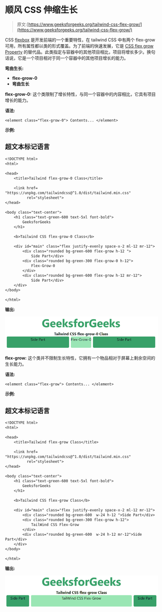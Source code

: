 # 顺风 CSS 伸缩生长

> 原文:[https://www.geeksforgeeks.org/tailwind-css-flex-grow/](https://www.geeksforgeeks.org/tailwind-css-flex-grow/)

CSS [flexbox](https://www.geeksforgeeks.org/introduction-to-css-flexbox/) 是开发前端的一个重要特性，在 tailwind CSS 中有两个 flex-grow 可用，所有属性都以类的形式覆盖。为了前端的快速发展，它是 [CSS flex grow Property](https://www.geeksforgeeks.org/css-flex-grow-property/) 的替代品。此类指定与容器中的其他项目相比，项目将增长多少。换句话说，它是一个项目相对于同一个容器中的其他项目增长的能力。

**弯曲生长:**

*   **flex-grow-0**
*   **弯曲生长**

**flex-grow-0:** 这个类限制了增长特性，与同一个容器中的内容相比，它具有项目增长的能力。

**语法:**

```
<element class="flex-grow-0"> Contents... </element>
```

**示例:**

## 超文本标记语言

```
<!DOCTYPE html> 
<html>

<head> 
    <title>Tailwind flex-grow-0 Class</title> 

    <link href=
"https://unpkg.com/tailwindcss@^1.0/dist/tailwind.min.css" 
          rel="stylesheet"> 
</head> 

<body class="text-center"> 
    <h1 class="text-green-600 text-5xl font-bold">
        GeeksforGeeks
    </h1> 

    <b>Tailwind CSS flex-grow-0 Class</b> 

    <div id="main" class="flex justify-evenly space-x-2 ml-12 mr-12">
        <div class="rounded bg-green-600 flex-grow h-12 ">
            Side Part</div> 
        <div class="rounded bg-green-300 flex-grow-0 h-12">
            Flex-Grow-0
        </div> 
        <div class="rounded bg-green-600 flex-grow h-12 mr-12">
            Side Part</div> 
    </div> 
</body> 

</html>
```

**输出:**

![](img/6c04b40ce30f49c5b29a5e787bb30fd2.png)

**flex-grow:** 这个类并不限制生长特性，它拥有一个物品相对于屏幕上剩余空间的生长能力。

**语法:**

```
<element class="flex-grow"> Contents... </element>
```

**示例:**

## 超文本标记语言

```
<!DOCTYPE html>
<html>

<head> 
    <title>Tailwind flex-grow Class</title> 

    <link href=
"https://unpkg.com/tailwindcss@^1.0/dist/tailwind.min.css" 
          rel="stylesheet"> 
</head> 

<body class="text-center"> 
    <h1 class="text-green-600 text-5xl font-bold">
        GeeksforGeeks
    </h1> 

    <b>Tailwind CSS flex-grow Class</b> 

    <div id="main" class="flex justify-evenly space-x-2 ml-12 mr-12"> 
        <div class="rounded bg-green-600  w-24 h-12 ">Side Part</div> 
        <div class="rounded bg-green-300 flex-grow h-12">
            TailWind CSS Flex-Grow
        </div> 
        <div class="rounded bg-green-600  w-24 h-12 mr-12">Side Part</div>
    </div> 
</body> 

</html>
```

**输出:**

![](img/32169b58bbf593c68c984d6909700d93.png)
